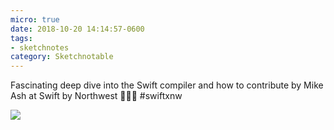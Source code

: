 ```yaml
---
micro: true
date: 2018-10-20 14:14:57-0600
tags:
- sketchnotes
category: Sketchnotable
---
```


Fascinating deep dive into the Swift compiler and how to contribute by Mike Ash at Swift by Northwest 📱✍🏼 #swiftxnw

<img src="https://media.bennorris.org/images/sketchnotable/uploads/2018/1758d49490.jpg" />